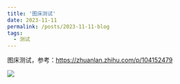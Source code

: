 ```yaml
---
title: '图床测试'
date: 2023-11-11
permalink: /posts/2023-11-11-blog
tags:
  - 测试
---
```


图床测试，参考：<https://zhuanlan.zhihu.com/p/104152479>

<img src="https://lailaps0713-blog.oss-cn-shanghai.aliyuncs.com/DSC_7126.jpg"/>
